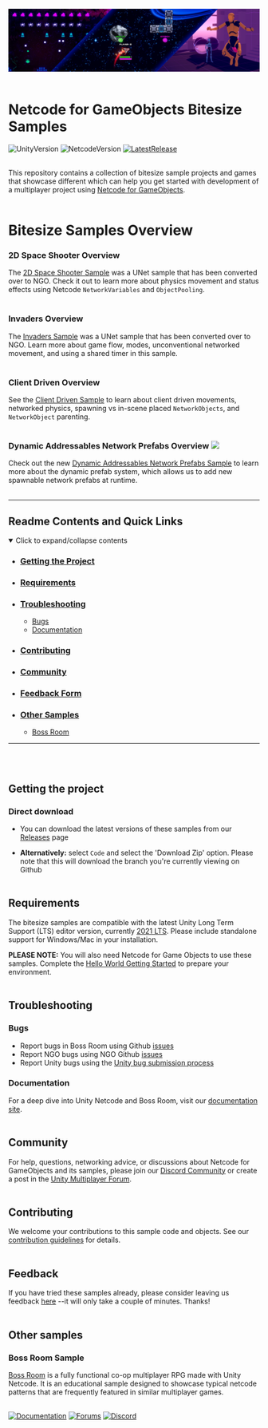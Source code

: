![Banner](Resources/bitesize_banner.png)
<br><br>
# Netcode for GameObjects Bitesize Samples

![UnityVersion](https://img.shields.io/badge/Unity%20Version:-2021.3%20LTS+-57b9d3.svg?logo=unity&color=2196F3)
![NetcodeVersion](https://img.shields.io/badge/Netcode%20Version:-1.2.0+-57b9d3.svg?logo=unity&color=2196F3)
[![LatestRelease](https://img.shields.io/badge/Latest%20%20Github%20Release:-v1.2.0-57b9d3.svg?logo=github&color=brightgreen)](https://github.com/Unity-Technologies/com.unity.multiplayer.samples.bitesize/releases/tag/v1.2.0)
<br><br>

This repository contains a collection of bitesize sample projects and games that showcase different 
which can help you get started with development of a multiplayer 
project using [Netcode for GameObjects](https://github.com/Unity-Technologies/com.unity.netcode.gameobjects).
<br><br>

# Bitesize Samples Overview

### 2D Space Shooter Overview

The [2D Space Shooter Sample](https://github.com/Unity-Technologies/com.unity.multiplayer.samples.bitesize/tree/main/Basic/2DSpaceShooter) was a UNet sample that has been converted over to NGO. Check it out to learn more about physics movement and status effects using Netcode `NetworkVariables` and `ObjectPooling`.
<br><br>

### Invaders Overview

The [Invaders Sample](https://github.com/Unity-Technologies/com.unity.multiplayer.samples.bitesize/tree/main/Basic/Invaders) was a UNet sample that has been converted over to NGO. Learn more about game flow, modes, unconventional networked movement, and using a shared timer in this sample.
<br><br>

### Client Driven Overview
See the [Client Driven Sample](https://github.com/Unity-Technologies/com.unity.multiplayer.samples.bitesize/tree/main/Basic/ClientDriven) to learn about client driven movements, networked physics, spawning vs in-scene placed `NetworkObjects`, and `NetworkObject` parenting.
<br><br>

### Dynamic Addressables Network Prefabs Overview ![](https://img.shields.io/badge/New!-brightgreen)

Check out the new [Dynamic Addressables Network Prefabs Sample]() to learn more about the dynamic prefab system, which allows us to add new spawnable network prefabs at runtime.
<br><br>

---

## Readme Contents and Quick Links
<details open> <summary> Click to expand/collapse contents </summary>

- ### [Getting the Project](#getting-the-project)
- ### [Requirements](#requirements)
- ### [Troubleshooting](#troubleshooting)
  - [Bugs](#bugs)
  - [Documentation](#documentation)
- ### [Contributing](#contributing)
- ### [Community](#community)
- ### [Feedback Form](#feedback-form)
- ### [Other Samples](#other-samples)
  - [Boss Room](#boss-room-sample)

</details>

---
<br><br>

## Getting the project
### Direct download

 - You can download the latest versions of these samples from our [Releases](https://github.com/Unity-Technologies/com.unity.multiplayer.samples.bitesize/releases/tag/v1.2.0) page

 - __Alternatively:__ select `Code` and select the 'Download Zip' option.  Please note that this will download the branch you're currently viewing on Github
<br><br>

## Requirements

The bitesize samples are compatible with the latest Unity Long Term Support (LTS) editor version, currently [2021 LTS](https://unity.com/releases/2021-lts). Please include standalone support for Windows/Mac in your installation.

**PLEASE NOTE:** You will also need Netcode for Game Objects to use these samples. Complete the [Hello World Getting Started](https://docs-multiplayer.unity3d.com/netcode/current/tutorials/helloworld) to prepare your environment.
<br><br>

## Troubleshooting
### Bugs
- Report bugs in Boss Room using Github [issues](https://github.com/Unity-Technologies/com.unity.multiplayer.samples.coop/issues)
- Report NGO bugs using NGO Github [issues](https://github.com/Unity-Technologies/com.unity.netcode.gameobjects)
- Report Unity bugs using the [Unity bug submission process](https://unity3d.com/unity/qa/bug-reporting)
  
### Documentation
For a deep dive into Unity Netcode and Boss Room, visit our [documentation site](https://docs-multiplayer.unity3d.com/).
<br><br>

## Community
For help, questions, networking advice, or discussions about Netcode for GameObjects and its samples, please join our [Discord Community](https://discord.gg/FM8SE9E) or create a post in the [Unity Multiplayer Forum](https://forum.unity.com/forums/netcode-for-gameobjects.661/).
<br><br>

## Contributing
We welcome your contributions to this sample code and objects. See our [contribution guidelines](CONTRIBUTING.md) for details.
<br><br>

## Feedback
If you have tried these samples already, please consider leaving us feedback [here](https://unitytech.typeform.com/bitesize) --it will only take a couple of minutes. Thanks!
<br><br>

## Other samples
### Boss Room Sample
[Boss Room](https://github.com/Unity-Technologies/com.unity.multiplayer.samples.coop/releases/latest) is a fully functional co-op multiplayer RPG made with Unity Netcode. It is an educational sample designed to showcase typical netcode patterns that are frequently featured in similar multiplayer games.
<br><br>

[![Documentation](https://img.shields.io/badge/Unity-bitesize--docs-57b9d3.svg?logo=unity&color=2196F3)](https://docs-multiplayer.unity3d.com/netcode/current/learn/bitesize/bitesize-introduction)
[![Forums](https://img.shields.io/badge/Unity-multiplayer--forum-57b9d3.svg?logo=unity&color=2196F3)](https://forum.unity.com/forums/multiplayer.26/)
[![Discord](https://img.shields.io/discord/449263083769036810.svg?label=discord&logo=discord&color=5865F2)](https://discord.gg/FM8SE9E)